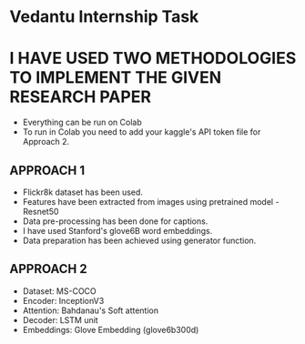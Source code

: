 # Vedantu Internship Task

# **I HAVE USED TWO METHODOLOGIES TO IMPLEMENT THE GIVEN RESEARCH PAPER**

- Everything can be run on Colab
- To run in Colab you need to add your kaggle's API token file for Approach 2.

## APPROACH 1

- Flickr8k dataset has been used.
- Features have been extracted from images using pretrained model - Resnet50
- Data pre-processing has been done for captions.
- I have used Stanford's glove6B word embeddings.
- Data preparation has been achieved using generator function.

## APPROACH 2

  - Dataset: MS-COCO
  - Encoder: InceptionV3
  - Attention: Bahdanau's Soft attention
  - Decoder: LSTM unit
  - Embeddings: Glove Embedding (glove6b300d)
